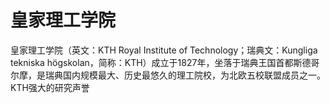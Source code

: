 # 皇家理工学院

皇家理工学院（英文：KTH Royal Institute of Technology；瑞典文：Kungliga tekniska högskolan，简称：KTH）成立于1827年，坐落于瑞典王国首都斯德哥尔摩，是瑞典国内规模最大、历史最悠久的理工院校，为北欧五校联盟成员之一。KTH强大的研究声誉